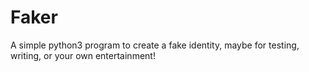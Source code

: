 # Faker
A simple python3 program to create a fake identity, maybe for testing, writing, or your own entertainment!
